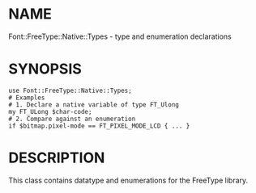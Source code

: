 NAME
====

Font::FreeType::Native::Types - type and enumeration declarations

SYNOPSIS
========

    use Font::FreeType::Native::Types;
    # Examples
    # 1. Declare a native variable of type FT_Ulong
    my FT_ULong $char-code;
    # 2. Compare against an enumeration
    if $bitmap.pixel-mode == FT_PIXEL_MODE_LCD { ... }

DESCRIPTION
===========

This class contains datatype and enumerations for the FreeType library.
